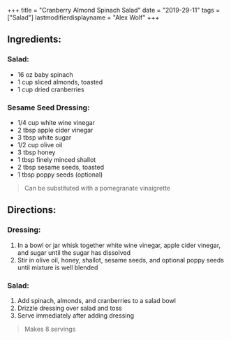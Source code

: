 +++
title = "Cranberry Almond Spinach Salad"
date = "2019-29-11"
tags = ["Salad"]
lastmodifierdisplayname = "Alex Wolf"
+++

## Ingredients:

### Salad:

* 16 oz baby spinach
* 1 cup sliced almonds, toasted 
* 1 cup dried cranberries

### Sesame Seed Dressing:

* 1/4 cup white wine vinegar
* 2 tbsp apple cider vinegar
* 3 tbsp white sugar
* 1/2 cup olive oil
* 3 tbsp honey
* 1 tbsp finely minced shallot
* 2 tbsp sesame seeds, toasted
* 1 tbsp poppy seeds (optional)

> Can be substituted with a pomegranate vinaigrette 

## Directions:

### Dressing:

1. In a bowl or jar whisk together white wine vinegar, apple cider vinegar, and sugar until the sugar has dissolved
2. Stir in olive oil, honey, shallot, sesame seeds, and optional poppy seeds until mixture is well blended

### Salad:

1. Add spinach, almonds, and cranberries to a salad bowl
2. Drizzle dressing over salad and toss
3. Serve immediately after adding dressing

> Makes 8 servings